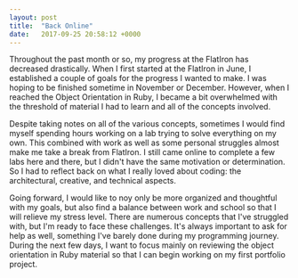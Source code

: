 ```yaml
---
layout: post
title:  "Back Online"
date:   2017-09-25 20:58:12 +0000
---
```



Throughout the past month or so, my progress at the FlatIron has decreased drastically. When I first started at the FlatIron in June, I established a couple of goals for the progress I wanted to make. I was hoping to be finished sometime in November or December. However, when I reached the Object Orientation in Ruby, I became a bit overwhelmed with the threshold of material I had to learn and all of the concepts involved. 

Despite taking notes on all of the various concepts, sometimes I would find myself spending hours working on a lab trying to solve everything on my own. This combined with work as well as some personal struggles almost make me take a break from FlatIron. I still came online to complete a few labs here and there, but I didn't have the same motivation or determination. So I had to reflect back on what I really loved about coding: the architectural, creative, and technical aspects. 

Going forward, I would like to noy only be more organized and thoughtful with my goals, but also find a balance between work and school so that I will relieve my stress level. There are numerous concepts that I've struggled with, but I'm ready to face these challenges. It's always important to ask for help as well, something I've barely done during my programming journey. During the next few days, I want to focus mainly on reviewing the object orientation in Ruby material so that I can begin working on my first portfolio project. 
